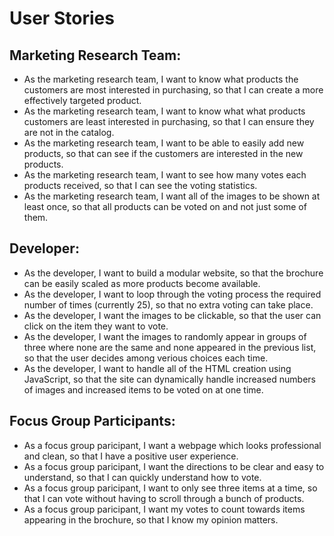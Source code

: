 # User Stories
## Marketing Research Team:
* As the marketing research team, I want to know what products the customers are most interested in purchasing, so that I can create a more effectively targeted product.
* As the marketing research team, I want to know what what products customers are least interested in purchasing, so that I can ensure they are not in the catalog.
* As the marketing research team, I want to be able to easily add new products, so that can see if the customers are interested in the new products.
* As the marketing research team, I want to see how many votes each products received, so that I can see the voting statistics.
* As the marketing research team, I want all of the images to be shown at least once, so that all products can be voted on and not just some of them.

## Developer:
* As the developer, I want to build a modular website, so that the brochure can be easily scaled as more products become available.
* As the developer, I want to loop through the voting process the required number of times (currently 25), so that no extra voting can take place.
* As the developer, I want the images to be clickable, so that the user can click on the item they want to vote.
* As the developer, I want the images to randomly appear in groups of three where none are the same and none appeared in the previous list, so that the user decides among verious choices each time.
* As the developer, I want to handle all of the HTML creation using JavaScript, so that the site can dynamically handle increased numbers of images and increased items to be voted on at one time.

## Focus Group Participants:
* As a focus group paricipant, I want a webpage which looks professional and clean, so that I have a positive user experience.
* As a focus group paricipant, I want the directions to be clear and easy to understand, so that I can quickly understand how to vote.
* As a focus group paricipant, I want to only see three items at a time, so that I can vote without having to scroll through a bunch of products.
* As a focus group paricipant, I want my votes to count towards items appearing in the brochure, so that I know my opinion matters.
